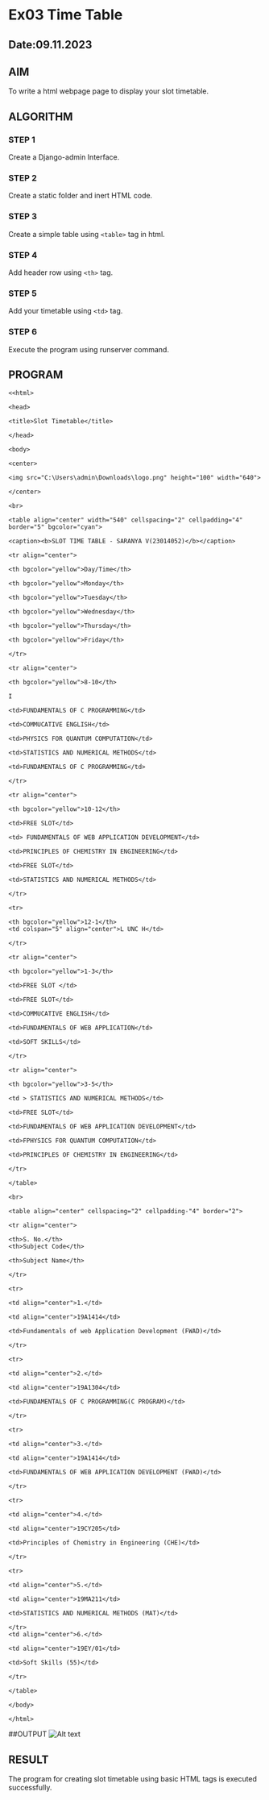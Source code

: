 # Ex03 Time Table
## Date:09.11.2023

## AIM
To write a html webpage page to display your slot timetable.

## ALGORITHM
### STEP 1
Create a Django-admin Interface.

### STEP 2
Create a static folder and inert HTML code.

### STEP 3
Create a simple table using ```<table>``` tag in html.

### STEP 4
Add header row using ```<th>``` tag.

### STEP 5
Add your timetable using ```<td>``` tag.

### STEP 6
Execute the program using runserver command.

## PROGRAM
```
<<html>

<head>

<title>Slot Timetable</title>

</head>

<body>

<center>

<img src="C:\Users\admin\Downloads\logo.png" height="100" width="640">

</center>

<br>

<table align="center" width="540" cellspacing="2" cellpadding="4" border="5" bgcolor="cyan">

<caption><b>SLOT TIME TABLE - SARANYA V(23014052)</b></caption>

<tr align="center">

<th bgcolor="yellow">Day/Time</th>

<th bgcolor="yellow">Monday</th>

<th bgcolor="yellow">Tuesday</th>

<th bgcolor="yellow">Wednesday</th>

<th bgcolor="yellow">Thursday</th>

<th bgcolor="yellow">Friday</th>

</tr>

<tr align="center">

<th bgcolor="yellow">8-10</th>

I

<td>FUNDAMENTALS OF C PROGRAMMING</td>

<td>COMMUCATIVE ENGLISH</td>

<td>PHYSICS FOR QUANTUM COMPUTATION</td>

<td>STATISTICS AND NUMERICAL METHODS</td>

<td>FUNDAMENTALS OF C PROGRAMMING</td>

</tr>

<tr align="center">

<th bgcolor="yellow">10-12</th>

<td>FREE SLOT</td>

<td> FUNDAMENTALS OF WEB APPLICATION DEVELOPMENT</td>

<td>PRINCIPLES OF CHEMISTRY IN ENGINEERING</td>

<td>FREE SLOT</td>

<td>STATISTICS AND NUMERICAL METHODS</td>

</tr>

<tr>

<th bgcolor="yellow">12-1</th>
<td colspan="5" align="center">L UNC H</td>

</tr>

<tr align="center">

<th bgcolor="yellow">1-3</th>

<td>FREE SLOT </td>

<td>FREE SLOT</td>

<td>COMMUCATIVE ENGLISH</td>

<td>FUNDAMENTALS OF WEB APPLICATION</td>

<td>SOFT SKILLS</td>

</tr>

<tr align="center">

<th bgcolor="yellow">3-5</th>

<td > STATISTICS AND NUMERICAL METHODS</td>

<td>FREE SLOT</td>

<td>FUNDAMENTALS OF WEB APPLICATION DEVELOPMENT</td>

<td>FPHYSICS FOR QUANTUM COMPUTATION</td>

<td>PRINCIPLES OF CHEMISTRY IN ENGINEERING</td>

</tr>

</table>

<br>

<table align="center" cellspacing="2" cellpadding-"4" border="2">

<tr align="center">

<th>S. No.</th>
<th>Subject Code</th>

<th>Subject Name</th>

</tr>

<tr>

<td align="center">1.</td>

<td align="center">19A1414</td>

<td>Fundamentals of web Application Development (FWAD)</td>

</tr>

<tr>

<td align="center">2.</td>

<td align="center">19A1304</td>

<td>FUNDAMENTALS OF C PROGRAMMING(C PROGRAM)</td>

</tr>

<tr>

<td align="center">3.</td>

<td align="center">19A1414</td>

<td>FUNDAMENTALS OF WEB APPLICATION DEVELOPMENT (FWAD)</td>

</tr>

<tr>

<td align="center">4.</td>

<td align="center">19CY205</td>

<td>Principles of Chemistry in Engineering (CHE)</td>

</tr>

<tr>

<td align="center">5.</td>

<td align="center">19MA211</td>

<td>STATISTICS AND NUMERICAL METHODS (MAT)</td>

</tr>
<td align="center">6.</td>

<td align="center">19EY/01</td>

<td>Soft Skills (55)</td>

</tr>

</table>

</body>

</html>
```

##OUTPUT
![Alt text](<Screenshot 2023-11-15 041600.png>)



## RESULT
The program for creating slot timetable using basic HTML tags is executed successfully.
